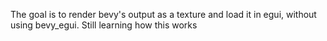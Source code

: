The goal is to render bevy's output as a texture and load it in egui, without using bevy_egui. Still learning how this works
